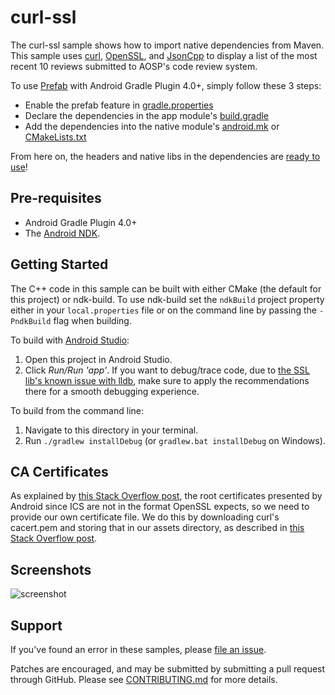 # curl-ssl

The curl-ssl sample shows how to import native dependencies from Maven. This
sample uses [curl], [OpenSSL], and [JsonCpp] to display a list of the most
recent 10 reviews submitted to AOSP's code review system.

To use [Prefab] with Android Gradle Plugin 4.0+, simply follow these 3 steps:

* Enable the prefab feature in [gradle.properties]
* Declare the dependencies in the app module's [build.gradle]
* Add the dependencies into the native module's [android.mk] or [CMakeLists.txt]

From here on, the headers and native libs in the dependencies are [ready to use]!

[Prefab]:https://google.github.io/prefab/
[curl]: https://curl.haxx.se/  
[OpenSSL]: https://www.openssl.org/  
[JsonCpp]: https://github.com/open-source-parsers/jsoncpp
[gradle.properties]:https://github.com/android/ndk-samples/blob/master/prefab/curl-ssl/gradle.properties#L22
[build.gradle]:https://github.com/android/ndk-samples/blob/master/prefab/curl-ssl/app/build.gradle#L64
[android.mk]:https://github.com/android/ndk-samples/blob/master/prefab/curl-ssl/app/src/main/cpp/Android.mk#L32
[CMakeLists.txt]:https://github.com/android/ndk-samples/blob/master/prefab/curl-ssl/app/src/main/cpp/CMakeLists.txt#L20
[ready to use]:https://github.com/android/ndk-samples/blob/master/prefab/curl-ssl/app/src/main/cpp/CMakeLists.txt#L26


## Pre-requisites

* Android Gradle Plugin 4.0+
* The [Android NDK](https://developer.android.com/ndk/).

## Getting Started

The C++ code in this sample can be built with either CMake (the default for this
project) or ndk-build. To use ndk-build set the `ndkBuild` project property
either in your `local.properties` file or on the command line by passing the
`-PndkBuild` flag when building.

To build with [Android Studio](http://developer.android.com/sdk/index.html):

1. Open this project in Android Studio.
2. Click *Run/Run 'app'*.  If you want to debug/trace code, due to [the SSL lib's known issue with lldb](https://github.com/android/ndk-samples/issues/740), make sure to apply the recommendations there for a smooth debugging experience.

To build from the command line:

1. Navigate to this directory in your terminal.
2. Run `./gradlew installDebug` (or `gradlew.bat installDebug` on Windows).

## CA Certificates

As explained by [this Stack Overflow
post](https://stackoverflow.com/a/30430033/632035), the root certificates
presented by Android since ICS are not in the format OpenSSL expects, so we need
to provide our own certificate file. We do this by downloading curl's cacert.pem
and storing that in our assets directory, as described in [this Stack Overflow
post](https://stackoverflow.com/a/31521185/632035).

## Screenshots

![screenshot](screenshot.png)

## Support

If you've found an error in these samples, please [file an
issue](https://github.com/android/ndk-samples/issues/new).

Patches are encouraged, and may be submitted by submitting a pull request
through GitHub. Please see [CONTRIBUTING.md](../../CONTRIBUTING.md) for more
details.
